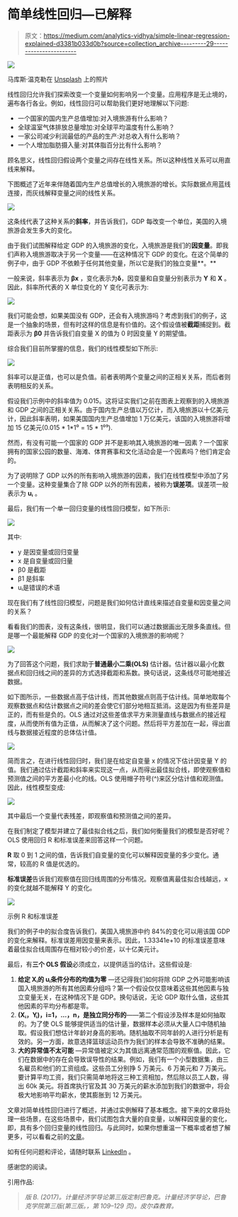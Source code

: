 # 简单线性回归—已解释

> 原文：<https://medium.com/analytics-vidhya/simple-linear-regression-explained-d3381b033d0b?source=collection_archive---------29----------------------->

![](img/7bb8553fd953ae9b76474cea1c3cc0fa.png)

马库斯·温克勒在 [Unsplash](https://unsplash.com?utm_source=medium&utm_medium=referral) 上的照片

线性回归允许我们探索改变一个变量如何影响另一个变量。应用程序是无止境的，遍布各行各业。例如，线性回归可以帮助我们更好地理解以下问题:

*   一个国家的国内生产总值增加:对入境旅游有什么影响？
*   全球温室气体排放总量增加:对全球平均温度有什么影响？
*   一家公司减少利润最低的产品的生产:对总收入有什么影响？
*   一个人增加脂肪摄入量:对其体脂百分比有什么影响？

顾名思义，线性回归假设两个变量之间存在线性关系。所以这种线性关系可以用直线来解释。

下图概述了近年来伴随着国内生产总值增长的入境旅游的增长。实际数据点用蓝线连接，而灰线解释变量之间的线性关系。

![](img/08d3ebfd76b0d5aa1fb9ae1e7167bf40.png)

这条线代表了这种关系的**斜率**，并告诉我们，GDP 每改变一个单位，美国的入境旅游会发生多大的变化。

由于我们试图解释给定 GDP 的入境旅游的变化，入境旅游是我们的**因变量**。即我们声称入境旅游取决于另一个变量——在这种情况下 GDP 的变化。在这个简单的例子中，由于 GDP 不依赖于任何其他变量，所以它是我们的独立变量**。**

一般来说，斜率表示为 **βx** ，变化表示为**δ**，因变量和自变量分别表示为 **Y** 和 **X** 。因此，斜率所代表的 X 单位变化的 Y 变化可表示为:

![](img/591fcc9501ffc46594cc1ead1f2296d1.png)

我们可能会想，如果美国没有 GDP，还会有入境旅游吗？考虑到我们的例子，这是一个抽象的场景，但有时这样的信息是有价值的。这个假设值被**截距**捕捉到。截距表示为 **β0** 并告诉我们自变量 X 的值为 0 时因变量 Y 的期望值。

综合我们目前所掌握的信息，我们的线性模型如下所示:

![](img/04e6b26ef9c80a31baa5c6c375eca323.png)

斜率可以是正值，也可以是负值。前者表明两个变量之间的正相关关系，而后者则表明相反的关系。

假设我们示例中的斜率值为 0.015。这将证实我们之前在图表上观察到的入境旅游和 GDP 之间的正相关关系。由于国内生产总值以万亿计，而入境旅游以十亿美元计，因此斜率表明，如果美国国内生产总值增加 1 万亿美元，该国的入境旅游将增加 15 亿美元(0.015 * 1*1⁰ = 15 * 1⁰⁹).

然而，有没有可能一个国家的 GDP 并不是影响其入境旅游的唯一因素？一个国家拥有的国家公园的数量、海滩、体育赛事和文化活动会是一个因素吗？他们肯定会的。

为了说明除了 GDP 以外的所有影响入境旅游的因素，我们在线性模型中添加了另一个变量。这种变量集合了除 GDP 以外的所有因素，被称为**误差项**。误差项一般表示为 **uᵢ** 。

最后，我们有一个单一回归变量的线性回归模型，如下所示:

![](img/654540fa4830eb4127b92e7a874ed73a.png)

其中:

*   y 是因变量或回归变量
*   x 是自变量或回归量
*   β0 是截距
*   β1 是斜率
*   uᵢ是错误的术语

现在我们有了线性回归模型，问题是我们如何估计直线来描述自变量和因变量之间的关系？

看看我们的图表，没有这条线，很明显，我们可以通过数据画出无限多条直线。但是哪一个最能解释 GDP 的变化对一个国家的入境旅游的影响呢？

![](img/b6bdf336050786b6e537ff2c8bf920dc.png)

为了回答这个问题，我们求助于**普通最小二乘(OLS)** 估计器。估计器以最小化数据点和回归线之间的差异的方式选择截距和系数。换句话说，这条线尽可能地接近数据。

如下图所示，一些数据点高于估计线，而其他数据点则高于估计线。简单地取每个观察数据点和估计数据点之间的差会使它们部分地相互抵消。这是因为有些差异是正的，而有些是负的。OLS 通过对这些差值求平方来测量直线与数据点的接近程度，从而使所有值为正值，从而解决了这个问题。然后将平方差加在一起，得出直线与数据接近程度的总体估计值。

![](img/08d3ebfd76b0d5aa1fb9ae1e7167bf40.png)

简而言之，在进行线性回归时，我们是在给定自变量 x 的情况下估计因变量 Y 的值。我们通过估计截距和斜率来实现这一点，从而得出最佳拟合线，即使观察值和预测值之间的平方差最小化的线。OLS 使用帽子符号(^)来区分估计值和观测值。因此，线性模型变成:

![](img/66fd617d2a5451e160f82749850aee23.png)

其中最后一个变量代表残差，即观察值和预测值之间的差异。

在我们制定了模型并建立了最佳拟合线之后，我们如何衡量我们的模型是否好呢？OLS 使用回归 R 和标准误差来回答这样一个问题。

**R** 取 0 到 1 之间的值，告诉我们自变量的变化可以解释因变量的多少变化。通常，较高的 R 值是优选的。

**标准误差**告诉我们观察值在回归线周围的分布情况。观察值离最佳拟合线越远，x 的变化就越不能解释 Y 的变化。

![](img/e641659779fa535622a997066cb7bb1d.png)

示例 R 和标准误差

我们的例子中的拟合度告诉我们，美国入境旅游中约 84%的变化可以用该国 GDP 的变化来解释。标准误差用因变量来表示。因此，1.33341e+10 的标准误差意味着最佳拟合线周围存在相对较小的价差，以十亿美元计。

最后，有**三个 OLS 假设**必须成立，以提供适当的估计。这些假设是:

1.  **给定 Xᵢ的 uᵢ条件分布的均值为零** —还记得我们如何将除 GDP 之外可能影响该国入境旅游的所有其他因素分组吗？第一个假设仅仅意味着这些其他因素与独立变量无关，在这种情况下是 GDP。换句话说，无论 GDP 取什么值，这些其他因素的平均分布都是零。
2.  **(Xᵢ，Yᵢ)，i=1，…，n，是独立同分布的**——第二个假设涉及样本是如何抽取的。为了使 OLS 能够提供适当的估计量，数据样本必须从大量人口中随机抽取。假设我们想估计年龄对身高的影响。随机抽取不同年龄的人进行分析是有效的。另一方面，故意选择篮球运动员作为我们的样本会导致不准确的结果。
3.  **大的异常值不太可能** —异常值被定义为其值远离通常范围的观察值。因此，它们在数据中的存在会导致误导性的结果。例如，我们有一个小型数据集，由三名雇员和他们的工资组成。这些员工分别挣 5 万美元、6 万美元和 7 万美元。要计算平均工资，我们只需简单地将这三种工资相加，然后除以员工人数，得出 60k 美元。将首席执行官及其 30 万美元的薪水添加到我们的数据中，将会极大地影响平均薪水，使其膨胀到 12 万美元。

文章对简单线性回归进行了概述，并通过实例解释了基本概念。接下来的文章将处理一些场景，在这些场景中，我们试图包含大量的自变量，以解释因变量的变化，即，具有多个回归变量的线性回归。与此同时，如果你想重温一下概率或者想了解更多，可以看看之前的[文章](/analytics-vidhya/probability-basics-explained-a342cfa10390)。

如有任何问题和评论，请随时联系 [LinkedIn](https://www.linkedin.com/in/urostrifunovic/) 。

感谢您的阅读。

引用作品:

> *版 B. (2017)。计量经济学导论第三版定制巴鲁克。计量经济学导论，巴鲁克学院第三版(第三版。，第 109–129 页)。皮尔森教育。*